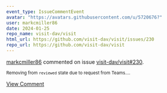 ```yaml
---
event_type: IssueCommentEvent
avatar: "https://avatars.githubusercontent.com/u/5720676?"
user: markcmiller86
date: 2024-01-25
repo_name: visit-dav/visit
html_url: https://github.com/visit-dav/visit/issues/230
repo_url: https://github.com/visit-dav/visit
---
```


<a href='https://github.com/markcmiller86' target='_blank'>markcmiller86</a> commented on issue <a href='https://github.com/visit-dav/visit/issues/230' target='_blank'>visit-dav/visit#230</a>.

<small>Removing from `reviewed` state due to request from Teams....</small>

<a href='https://github.com/visit-dav/visit/issues/230' target='_blank'>View Comment</a>